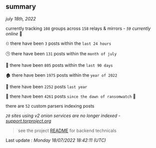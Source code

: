 
## summary
_july 18th, 2022_

currently tracking `108` groups across `158` relays & mirrors - _`59` currently online_ 📡

⏲ there have been `3` posts within the `last 24 hours`

🕓 there have been `131` posts within the `month of july`

📅 there have been `805` posts within the `last 90 days`

🏚 there have been `1975` posts within the `year of 2022`

🚀 there have been `2252` posts `last year`

🦕 there have been `4261` posts `since the dawn of ransomwatch` 🐣

there are `52` custom parsers indexing posts

_`20` sites using v2 onion services are no longer indexed - [support.torproject.org](https://support.torproject.org/onionservices/v2-deprecation/)_

> see the project [README](https://github.com/jmousqueton/ransomwatch#readme) for backend technicals



Last update : _Monday 18/07/2022 18:42:11 (UTC)_


